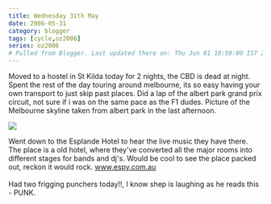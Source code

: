 ```yaml
---
title: Wednesday 31th May
date: 2006-05-31
category: blogger
tags: [cycle,oz2006]
series: oz2006
# Pulled from Blogger. Last updated there on: Thu Jun 01 10:59:00 IST 2006
---
```

Moved to a hostel in St Kilda today for 2 nights, the CBD is dead at night. Spent the rest of the day touring around melbourne, its so easy having your own transport to just skip past places. Did a lap of the albert park grand prix circuit, not sure if i was on the same pace as the F1 dudes. Picture of the Melbourne skyline taken from albert park in the last afternoon.

![](.2006-05-31-wednesday-31th-may_images/2006-05-31.png)

Went down to the Esplande Hotel to hear the live music they have there. The place is a old hotel, where they've converted all the major rooms into different stages for bands and dj's. Would be cool to see the place packed out, reckon it would rock. www.espy.com.au <br /><br />Had two frigging punchers today!!, I know shep is laughing as he reads this - PUNK.
